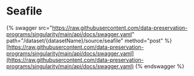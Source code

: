 # Seafile

{% swagger src="https://raw.githubusercontent.com/data-preservation-programs/singularity/main/api/docs/swagger.yaml" path="/dataset/{datasetName}/source/seafile" method="post" %}
[https://raw.githubusercontent.com/data-preservation-programs/singularity/main/api/docs/swagger.yaml](https://raw.githubusercontent.com/data-preservation-programs/singularity/main/api/docs/swagger.yaml)
{% endswagger %}
